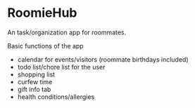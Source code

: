 # RoomieHub
An task/organization app for roommates.


Basic functions of the app

- calendar for events/visitors (roommate birthdays included)
-  todo list/chore list for the user
- shopping list
- curfew time
- gift info tab
- health conditions/allergies
